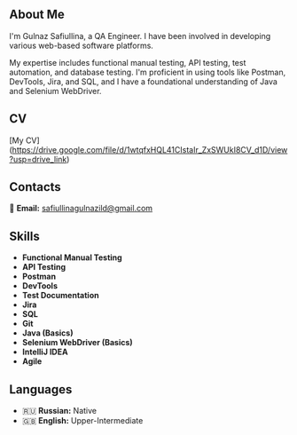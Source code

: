 ## About Me

I'm Gulnaz Safiullina, a QA Engineer. I have been involved in developing various web-based software platforms.

My expertise includes functional manual testing, API testing, test automation, and database testing. I'm proficient in using tools like Postman, DevTools, Jira, and SQL, and I have a foundational understanding of Java and Selenium WebDriver. 

## CV
[My CV] (https://drive.google.com/file/d/1wtqfxHQL41CIstaIr_ZxSWUkI8CV_d1D/view?usp=drive_link)

## Contacts
📧 **Email:** safiullinagulnazild@gmail.com

## Skills
- **Functional Manual Testing**
- **API Testing**
- **Postman**
- **DevTools**
- **Test Documentation**
- **Jira**
- **SQL**
- **Git**
- **Java (Basics)**
- **Selenium WebDriver (Basics)**
- **IntelliJ IDEA**
- **Agile**

## Languages
- 🇷🇺 **Russian:** Native
- 🇬🇧 **English:** Upper-Intermediate

